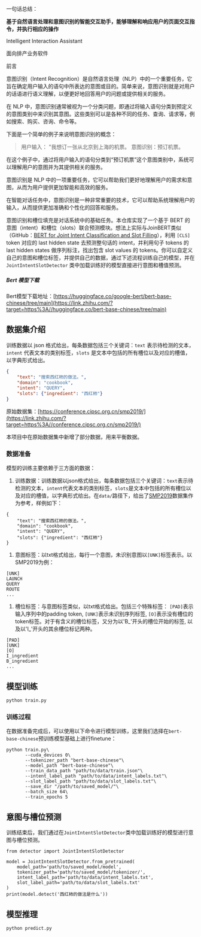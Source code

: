 一句话总结：

**基于自然语言处理和意图识别的智能交互助手，能够理解和响应用户的页面交互指令，并执行相应的操作**

Intelligent Interaction Assistant

面向排产业务软件





前言

意图识别（Intent Recognition）是自然语言处理（NLP）中的一个重要任务，它旨在确定用户输入的语句中所表达的意图或目的。简单来说，意图识别就是对用户的话语进行语义理解，以便更好地回答用户的问题或提供相关的服务。

在 NLP 中，意图识别通常被视为一个分类问题，即通过将输入语句分类到预定义的意图类别中来识别其意图。这些类别可以是各种不同的任务、查询、请求等，例如搜索、购买、咨询、命令等。

下面是一个简单的例子来说明意图识别的概念：

> 用户输入： "我想订一张从北京到上海的机票。
> 意图识别：预订机票。

在这个例子中，通过将用户输入的语句分类到“预订机票”这个意图类别中，系统可以理解用户的意图并为其提供相关的服务。

意图识别是 NLP 中的一项重要任务，它可以帮助我们更好地理解用户的需求和意图，从而为用户提供更加智能和高效的服务。

在智能对话任务中，意图识别是一种非常重要的技术，它可以帮助系统理解用户的输入，从而提供更加准确和个性化的回答和服务。



意图识别和槽位填充是对话系统中的基础任务。本仓库实现了一个基于 BERT 的意图（intent）和槽位（slots）联合预测模块。想法上实际与JoinBERT类似（GitHub：[BERT for Joint Intent Classification and Slot Filling](https://link.zhihu.com/?target=https%3A//github.com/monologg/JointBERT)），利用 `[CLS]` token 对应的 last hidden state 去预测整句话的 intent，并利用句子 tokens 的 last hidden states 做序列标注，找出包含 slot values 的 tokens。你可以自定义自己的意图和槽位标签，并提供自己的数据，通过下述流程训练自己的模型，并在 `JointIntentSlotDetector` 类中加载训练好的模型直接进行意图和槽值预测。



##### Bert 模型下载

Bert模型下载地址：[https://huggingface.co/google-bert/bert-base-chinese/tree/main](https://link.zhihu.com/?target=https%3A//huggingface.co/bert-base-chinese/tree/main)

## 数据集介绍

训练数据以 json 格式给出，每条数据包括三个关键词：`text` 表示待检测的文本，`intent` 代表文本的类别标签，`slots` 是文本中包括的所有槽位以及对应的槽值，以字典形式给出。

```json
{
    "text": "搜索西红柿的做法。",
    "domain": "cookbook",
    "intent": "QUERY",
    "slots": {"ingredient": "西红柿"}
}
```

原始数据集：[https://conference.cipsc.org.cn/smp2019/](https://link.zhihu.com/?target=https%3A//conference.cipsc.org.cn/smp2019/)

本项目中在原始数据集中新增了部分数据，用来平衡数据。

### 数据准备



模型的训练主要依赖于三方面的数据：

1. 训练数据：训练数据以json格式给出，每条数据包括三个关键词：`text`表示待检测的文本，`intent`代表文本的类别标签，`slots`是文本中包括的所有槽位以及对应的槽值，以字典形式给出。在`data/`路径下，给出了[SMP2019](https://conference.cipsc.org.cn/smp2019/)数据集作为参考，样例如下：

```
{
    "text": "搜索西红柿的做法。",
    "domain": "cookbook",
    "intent": "QUERY",
    "slots": {"ingredient": "西红柿"}
}
```



1. 意图标签：以txt格式给出，每行一个意图，未识别意图以`[UNK]`标签表示。以SMP2019为例：

```
[UNK]
LAUNCH
QUERY
ROUTE
...
```



1. 槽位标签：与意图标签类似，以txt格式给出。包括三个特殊标签： `[PAD]`表示输入序列中的padding token, `[UNK]`表示未识别序列标签, `[O]`表示没有槽位的token标签。对于有含义的槽位标签，又分为以'B_'开头的槽位开始的标签, 以及以'I_'开头的其余槽位标记两种。

```
[PAD]
[UNK]
[O]
I_ingredient
B_ingredient
...
```

## 模型训练

```python
python train.py
```

### 训练过程



在数据准备完成后，可以使用以下命令进行模型训练，这里我们选择在`bert-base-chinese`预训练模型基础上进行finetune：

```
python train.py\
       --cuda_devices 0\
       --tokenizer_path "bert-base-chinese"\
       --model_path "bert-base-chinese"\
       --train_data_path "path/to/data/train.json"\
       --intent_label_path "path/to/data/intent_labels.txt"\
       --slot_label_path "path/to/data/slot_labels.txt"\
       --save_dir "/path/to/saved_model/"\
       --batch_size 64\
       --train_epochs 5
```



## 意图与槽位预测



训练结束后，我们通过在`JointIntentSlotDetector`类中加载训练好的模型进行意图与槽位预测。

```
from detector import JointIntentSlotDetector

model = JointIntentSlotDetector.from_pretrained(
    model_path='path/to/saved_model/model',
    tokenizer_path='path/to/saved_model/tokenizer/',
    intent_label_path='path/to/data/intent_labels.txt',
    slot_label_path='path/to/data/slot_labels.txt'
)
print(model.detect('西红柿的做法是什么'))
```

## 模型推理

```python
python predict.py
```